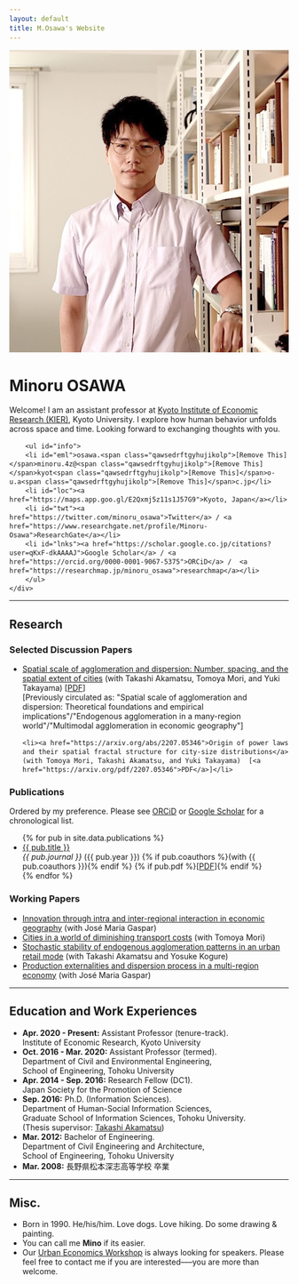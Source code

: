 ```yaml
---
layout: default
title: M.Osawa's Website
---
```


<div id="profile">
    <div id="profile_pic-wrapper">
        <img src="/assets/img/minoru_osawa.jpg" id="profile_pic">
    </div>
    <div id="description-wrapper">
        <h1>Minoru OSAWA</h1>
        <p>Welcome! I am an assistant professor at <a href="https://www.kier.kyoto-u.ac.jp/en/">Kyoto Institute of Economic Research (KIER)</a>, Kyoto University. I explore how human behavior unfolds across space and time. Looking forward to exchanging thoughts with you.</p>

        <ul id="info">
        <li id="eml">osawa.<span class="qawsedrftgyhujikolp">[Remove This]</span>minoru.4z@<span class="qawsedrftgyhujikolp">[Remove This]</span>kyot<span class="qawsedrftgyhujikolp">[Remove This]</span>o-u.a<span class="qawsedrftgyhujikolp">[Remove This]</span>c.jp</li>
        <li id="loc"><a href="https://maps.app.goo.gl/E2Qxmj5z11s1J57G9">Kyoto, Japan</a></li>
        <li id="twt"><a href="https://twitter.com/minoru_osawa">Twitter</a> / <a href="https://www.researchgate.net/profile/Minoru-Osawa">ResearchGate</a></li>
        <li id="lnks"><a href="https://scholar.google.co.jp/citations?user=qKxF-dkAAAAJ">Google Scholar</a> / <a href="https://orcid.org/0000-0001-9067-5375">ORCiD</a> /  <a href="https://researchmap.jp/minoru_osawa">researchmap</a></li>
        </ul>
    </div>
</div>

<hr>

<h2>Research</h2>

<h3>Selected Discussion Papers</h3>

<ul class="ref-list">
    <li><a href="https://arxiv.org/abs/1912.05113">Spatial scale of agglomeration and dispersion: Number, spacing, and the spatial extent of cities</a> (with Takashi Akamatsu, Tomoya Mori, and Yuki Takayama) [<a href="https://arxiv.org/pdf/1912.05113">PDF</a>] <br><span class="note">[Previously circulated as: "Spatial scale of agglomeration and dispersion: Theoretical foundations and empirical implications"/"Endogenous agglomeration in a many-region world"/"Multimodal agglomeration in economic geography"]</span></li>

    <li><a href="https://arxiv.org/abs/2207.05346">Origin of power laws and their spatial fractal structure for city-size distributions</a> (with Tomoya Mori, Takashi Akamatsu, and Yuki Takayama)  [<a href="https://arxiv.org/pdf/2207.05346">PDF</a>]</li>
</ul>

<h3>Publications</h3>

Ordered by my preference. Please see <a href="https://orcid.org/0000-0001-9067-5375" target="_blank
">ORCiD</a> or <a href="https://scholar.google.co.jp/citations?user=qKxF-dkAAAAJ" target="_blank
">Google Scholar</a> for a chronological list. 

<ul class="ref-list">
  {% for pub in site.data.publications %}
    <li>
      <a href="{{ pub.url }}">{{ pub.title }}</a> <br>
      <em class="tcol">{{ pub.journal }}</em> ({{ pub.year }}) 
      {% if pub.coauthors %}(with {{ pub.coauthors }}){% endif %}
      {% if pub.pdf %}[<a href="{{ pub.pdf }}">PDF</a>]{% endif %}
    </li>
  {% endfor %}
</ul>

<h3>Working Papers</h3>

<ul class="ref-list">
<li><a href="https://arxiv.org/abs/2212.14475">Innovation through intra and inter-regional interaction in economic geography</a> (with José Maria Gaspar)</li>

<li><a href="https://arxiv.org/abs/2012.12503">Cities in a world of diminishing transport costs</a> (with Tomoya Mori)</li>

<li><a href="https://arxiv.org/abs/2011.06778">Stochastic stability of endogenous agglomeration patterns in an urban retail mode</a>  (with Takashi Akamatsu and Yosuke Kogure)</li>

<li><a href="https://arxiv.org/abs/2001.05095">Production externalities and dispersion process in a multi-region economy</a> (with José Maria Gaspar)</li>
</ul>


<hr>

<h2>Education and Work Experiences</h2>
<ul class="ref-list">
    <li>
        <b>Apr. 2020 - Present:</b> 
        <span class="tcol">Assistant Professor</span>  (tenure-track). <br> 
        Institute of Economic Research, Kyoto University</li>
    <li>
        <b>Oct. 2016 - Mar. 2020:</b> 
        <span class="tcol">Assistant Professor</span> (termed). <br>
        Department of Civil and Environmental Engineering, <br>
        School of Engineering, Tohoku University</li>
    <li>
        <b>Apr. 2014 - Sep. 2016:</b> 
        <span class="tcol">Research Fellow (DC1)</span>. <br> 
        Japan Society for the Promotion of Science</li>
    <li>
        <b>Sep. 2016:</b> 
        <span class="tcol">Ph.D. (Information Sciences)</span>. <br>
        Department of Human-Social Information Sciences,<br> Graduate School of Information Sciences, Tohoku University.<br>
        (Thesis supervisor: <a href="http://www.plan.civil.tohoku.ac.jp/~akamatsu/Akamatsu-E.htm">Takashi Akamatsu</a>)</li>
    <li>
        <b>Mar. 2012:</b> 
        <span class="tcol">Bachelor of Engineering</span>. <br>
        Department of Civil Engineering and Architecture, <br> School of Engineering, Tohoku University</li>
    <li>
        <b>Mar. 2008:</b> 長野県松本深志高等学校 卒業</li>
</ul>

<hr>

<h2>Misc.</h2>

<ul class="ref-list">
<li>Born in 1990. He/his/him. Love dogs. Love hiking. Do some drawing & painting.</li>

<li>You can call me <b>Mino</b> if its easier.</li>

<li>Our <a href="https://www.kier.kyoto-u.ac.jp/en/workshop_category/urban-economics/">Urban Economics Workshop</a> is always looking for speakers. Please feel free to contact me if you are interested–––you are more than welcome.</li>

</ul>